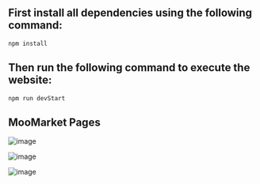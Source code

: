 ## First install all dependencies using the following command:
```
npm install
```

## Then run the following command to execute the website:
```
npm run devStart
```

## MooMarket Pages
![image](https://github.com/user-attachments/assets/561328e5-e583-424c-81e5-c898cef2f2c3)



![image](https://github.com/user-attachments/assets/daeec700-d546-4cac-9f1e-07fd7d7466b7)



![image](https://github.com/user-attachments/assets/f0786964-0f8a-4bce-9924-86800e350c59)



